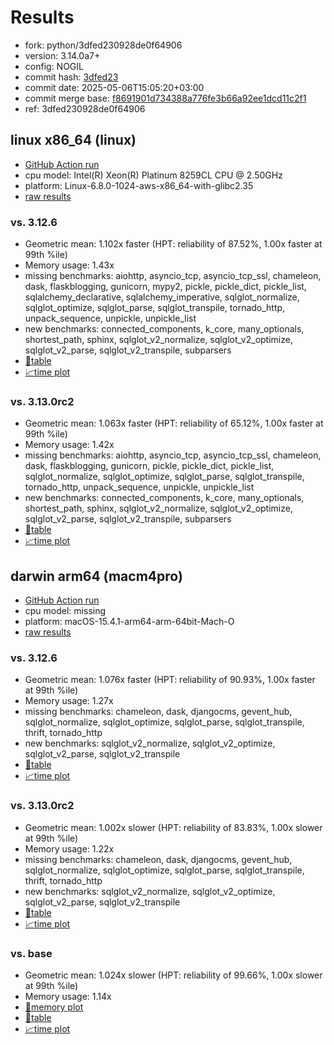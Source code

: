 # Results

- fork: python/3dfed230928de0f64906
- version: 3.14.0a7+
- config: NOGIL
- commit hash: [3dfed23](https://github.com/python/cpython/commit/3dfed23)
- commit date: 2025-05-06T15:05:20+03:00
- commit merge base: [f8691901d734388a776fe3b66a92ee1dcd11c2f1](https://github.com/python/cpython/commit/f8691901d734388a776fe3b66a92ee1dcd11c2f1)
- ref: 3dfed230928de0f64906

## linux x86_64 (linux)

- [GitHub Action run](https://github.com/facebookexperimental/free-threading-benchmarking/actions/runs/14872386748)
- cpu model: Intel(R) Xeon(R) Platinum 8259CL CPU @ 2.50GHz
- platform: Linux-6.8.0-1024-aws-x86_64-with-glibc2.35
- [raw results](bm-20250506-linux-x86_64-python-3dfed230928de0f64906-3.14.0a7%2B-3dfed23.json)

### vs. 3.12.6

- Geometric mean: 1.102x faster (HPT: reliability of 87.52%, 1.00x faster at 99th %ile)
- Memory usage: 1.43x
- missing benchmarks: aiohttp, asyncio_tcp, asyncio_tcp_ssl, chameleon, dask, flaskblogging, gunicorn, mypy2, pickle, pickle_dict, pickle_list, sqlalchemy_declarative, sqlalchemy_imperative, sqlglot_normalize, sqlglot_optimize, sqlglot_parse, sqlglot_transpile, tornado_http, unpack_sequence, unpickle, unpickle_list
- new benchmarks: connected_components, k_core, many_optionals, shortest_path, sphinx, sqlglot_v2_normalize, sqlglot_v2_optimize, sqlglot_v2_parse, sqlglot_v2_transpile, subparsers
- [📄table](bm-20250506-linux-x86_64-python-3dfed230928de0f64906-3.14.0a7%2B-3dfed23-vs-3.12.6.md)
- [📈time plot](bm-20250506-linux-x86_64-python-3dfed230928de0f64906-3.14.0a7%2B-3dfed23-vs-3.12.6.svg)

### vs. 3.13.0rc2

- Geometric mean: 1.063x faster (HPT: reliability of 65.12%, 1.00x faster at 99th %ile)
- Memory usage: 1.42x
- missing benchmarks: aiohttp, asyncio_tcp, asyncio_tcp_ssl, chameleon, dask, flaskblogging, gunicorn, pickle, pickle_dict, pickle_list, sqlglot_normalize, sqlglot_optimize, sqlglot_parse, sqlglot_transpile, tornado_http, unpack_sequence, unpickle, unpickle_list
- new benchmarks: connected_components, k_core, many_optionals, shortest_path, sphinx, sqlglot_v2_normalize, sqlglot_v2_optimize, sqlglot_v2_parse, sqlglot_v2_transpile, subparsers
- [📄table](bm-20250506-linux-x86_64-python-3dfed230928de0f64906-3.14.0a7%2B-3dfed23-vs-3.13.0rc2.md)
- [📈time plot](bm-20250506-linux-x86_64-python-3dfed230928de0f64906-3.14.0a7%2B-3dfed23-vs-3.13.0rc2.svg)

## darwin arm64 (macm4pro)

- [GitHub Action run](https://github.com/facebookexperimental/free-threading-benchmarking/actions/runs/14872386748)
- cpu model: missing
- platform: macOS-15.4.1-arm64-arm-64bit-Mach-O
- [raw results](bm-20250506-macm4pro-arm64-python-3dfed230928de0f64906-3.14.0a7%2B-3dfed23.json)

### vs. 3.12.6

- Geometric mean: 1.076x faster (HPT: reliability of 90.93%, 1.00x faster at 99th %ile)
- Memory usage: 1.27x
- missing benchmarks: chameleon, dask, djangocms, gevent_hub, sqlglot_normalize, sqlglot_optimize, sqlglot_parse, sqlglot_transpile, thrift, tornado_http
- new benchmarks: sqlglot_v2_normalize, sqlglot_v2_optimize, sqlglot_v2_parse, sqlglot_v2_transpile
- [📄table](bm-20250506-macm4pro-arm64-python-3dfed230928de0f64906-3.14.0a7%2B-3dfed23-vs-3.12.6.md)
- [📈time plot](bm-20250506-macm4pro-arm64-python-3dfed230928de0f64906-3.14.0a7%2B-3dfed23-vs-3.12.6.svg)

### vs. 3.13.0rc2

- Geometric mean: 1.002x slower (HPT: reliability of 83.83%, 1.00x slower at 99th %ile)
- Memory usage: 1.22x
- missing benchmarks: chameleon, dask, djangocms, gevent_hub, sqlglot_normalize, sqlglot_optimize, sqlglot_parse, sqlglot_transpile, thrift, tornado_http
- new benchmarks: sqlglot_v2_normalize, sqlglot_v2_optimize, sqlglot_v2_parse, sqlglot_v2_transpile
- [📄table](bm-20250506-macm4pro-arm64-python-3dfed230928de0f64906-3.14.0a7%2B-3dfed23-vs-3.13.0rc2.md)
- [📈time plot](bm-20250506-macm4pro-arm64-python-3dfed230928de0f64906-3.14.0a7%2B-3dfed23-vs-3.13.0rc2.svg)

### vs. base

- Geometric mean: 1.024x slower (HPT: reliability of 99.66%, 1.00x slower at 99th %ile)
- Memory usage: 1.14x
- [🧠memory plot](bm-20250506-macm4pro-arm64-python-3dfed230928de0f64906-3.14.0a7%2B-3dfed23-vs-base-mem.svg)
- [📄table](bm-20250506-macm4pro-arm64-python-3dfed230928de0f64906-3.14.0a7%2B-3dfed23-vs-base.md)
- [📈time plot](bm-20250506-macm4pro-arm64-python-3dfed230928de0f64906-3.14.0a7%2B-3dfed23-vs-base.svg)

